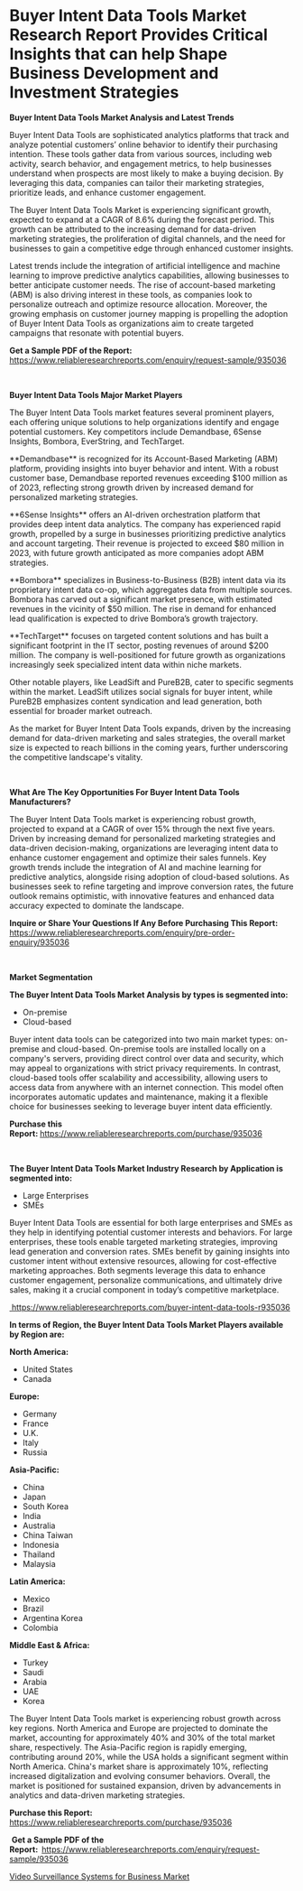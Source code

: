 <p><h1>Buyer Intent Data Tools Market Research Report Provides Critical Insights that can help Shape Business Development and Investment Strategies</h1></p><p><strong>Buyer Intent Data Tools Market Analysis and Latest Trends</strong></p>
<p><p>Buyer Intent Data Tools are sophisticated analytics platforms that track and analyze potential customers’ online behavior to identify their purchasing intention. These tools gather data from various sources, including web activity, search behavior, and engagement metrics, to help businesses understand when prospects are most likely to make a buying decision. By leveraging this data, companies can tailor their marketing strategies, prioritize leads, and enhance customer engagement.</p><p>The Buyer Intent Data Tools Market is experiencing significant growth, expected to expand at a CAGR of 8.6% during the forecast period. This growth can be attributed to the increasing demand for data-driven marketing strategies, the proliferation of digital channels, and the need for businesses to gain a competitive edge through enhanced customer insights. </p><p>Latest trends include the integration of artificial intelligence and machine learning to improve predictive analytics capabilities, allowing businesses to better anticipate customer needs. The rise of account-based marketing (ABM) is also driving interest in these tools, as companies look to personalize outreach and optimize resource allocation. Moreover, the growing emphasis on customer journey mapping is propelling the adoption of Buyer Intent Data Tools as organizations aim to create targeted campaigns that resonate with potential buyers.</p></p>
<p><strong>Get a Sample PDF of the Report:&nbsp;</strong> <a href="https://www.reliableresearchreports.com/enquiry/request-sample/935036?utm_campaign=2487&utm_medium=2&utm_source=Github&utm_content=ia&utm_term=07032025&utm_id=buyer-intent-data-tools">https://www.reliableresearchreports.com/enquiry/request-sample/935036</a></p>
<p>&nbsp;</p>
<p><strong>Buyer Intent Data Tools Major Market Players</strong></p>
<p><p>The Buyer Intent Data Tools market features several prominent players, each offering unique solutions to help organizations identify and engage potential customers. Key competitors include Demandbase, 6Sense Insights, Bombora, EverString, and TechTarget.</p><p>**Demandbase** is recognized for its Account-Based Marketing (ABM) platform, providing insights into buyer behavior and intent. With a robust customer base, Demandbase reported revenues exceeding $100 million as of 2023, reflecting strong growth driven by increased demand for personalized marketing strategies.</p><p>**6Sense Insights** offers an AI-driven orchestration platform that provides deep intent data analytics. The company has experienced rapid growth, propelled by a surge in businesses prioritizing predictive analytics and account targeting. Their revenue is projected to exceed $80 million in 2023, with future growth anticipated as more companies adopt ABM strategies.</p><p>**Bombora** specializes in Business-to-Business (B2B) intent data via its proprietary intent data co-op, which aggregates data from multiple sources. Bombora has carved out a significant market presence, with estimated revenues in the vicinity of $50 million. The rise in demand for enhanced lead qualification is expected to drive Bombora’s growth trajectory.</p><p>**TechTarget** focuses on targeted content solutions and has built a significant footprint in the IT sector, posting revenues of around $200 million. The company is well-positioned for future growth as organizations increasingly seek specialized intent data within niche markets.</p><p>Other notable players, like LeadSift and PureB2B, cater to specific segments within the market. LeadSift utilizes social signals for buyer intent, while PureB2B emphasizes content syndication and lead generation, both essential for broader market outreach.</p><p>As the market for Buyer Intent Data Tools expands, driven by the increasing demand for data-driven marketing and sales strategies, the overall market size is expected to reach billions in the coming years, further underscoring the competitive landscape's vitality.</p></p>
<p>&nbsp;</p>
<p><strong>What Are The Key Opportunities For Buyer Intent Data Tools Manufacturers?</strong></p>
<p><p>The Buyer Intent Data Tools market is experiencing robust growth, projected to expand at a CAGR of over 15% through the next five years. Driven by increasing demand for personalized marketing strategies and data-driven decision-making, organizations are leveraging intent data to enhance customer engagement and optimize their sales funnels. Key growth trends include the integration of AI and machine learning for predictive analytics, alongside rising adoption of cloud-based solutions. As businesses seek to refine targeting and improve conversion rates, the future outlook remains optimistic, with innovative features and enhanced data accuracy expected to dominate the landscape.</p></p>
<p><strong>Inquire or Share Your Questions If Any Before Purchasing This Report:</strong> <a href="https://www.reliableresearchreports.com/enquiry/pre-order-enquiry/935036?utm_campaign=2487&utm_medium=2&utm_source=Github&utm_content=ia&utm_term=07032025&utm_id=buyer-intent-data-tools">https://www.reliableresearchreports.com/enquiry/pre-order-enquiry/935036</a></p>
<p>&nbsp;</p>
<p><strong>Market Segmentation</strong></p>
<p><strong>The Buyer Intent Data Tools Market Analysis by types is segmented into:</strong></p>
<p><ul><li>On-premise</li><li>Cloud-based</li></ul></p>
<p><p>Buyer intent data tools can be categorized into two main market types: on-premise and cloud-based. On-premise tools are installed locally on a company's servers, providing direct control over data and security, which may appeal to organizations with strict privacy requirements. In contrast, cloud-based tools offer scalability and accessibility, allowing users to access data from anywhere with an internet connection. This model often incorporates automatic updates and maintenance, making it a flexible choice for businesses seeking to leverage buyer intent data efficiently.</p></p>
<p><strong>Purchase this Report:&nbsp;</strong><a href="https://www.reliableresearchreports.com/purchase/935036?utm_campaign=2487&utm_medium=2&utm_source=Github&utm_content=ia&utm_term=07032025&utm_id=buyer-intent-data-tools">https://www.reliableresearchreports.com/purchase/935036</a></p>
<p>&nbsp;</p>
<p><strong>The Buyer Intent Data Tools Market Industry Research by Application is segmented into:</strong></p>
<p><ul><li>Large Enterprises</li><li>SMEs</li></ul></p>
<p><p>Buyer Intent Data Tools are essential for both large enterprises and SMEs as they help in identifying potential customer interests and behaviors. For large enterprises, these tools enable targeted marketing strategies, improving lead generation and conversion rates. SMEs benefit by gaining insights into customer intent without extensive resources, allowing for cost-effective marketing approaches. Both segments leverage this data to enhance customer engagement, personalize communications, and ultimately drive sales, making it a crucial component in today’s competitive marketplace.</p></p>
<p><a href="https://www.reliableresearchreports.com/buyer-intent-data-tools-r935036?utm_campaign=2487&utm_medium=2&utm_source=Github&utm_content=ia&utm_term=07032025&utm_id=buyer-intent-data-tools">&nbsp;https://www.reliableresearchreports.com/buyer-intent-data-tools-r935036</a></p>
<p><strong>In terms of Region, the Buyer Intent Data Tools Market Players available by Region are:</strong></p>
<p>
    <p> <strong> North America: </strong>
        <ul>
            <li>United States</li>
            <li>Canada</li>
        </ul>
        </p> 
    <p> <strong> Europe: </strong>
        <ul>
            <li>Germany</li>
            <li>France</li>
            <li>U.K.</li>
            <li>Italy</li>
            <li>Russia</li>
        </ul>
        </p> 
    <p> <strong> Asia-Pacific: </strong>
        <ul>
            <li>China</li>
            <li>Japan</li>
            <li>South Korea</li>
            <li>India</li>
            <li>Australia</li>
            <li>China Taiwan</li>
            <li>Indonesia</li>
            <li>Thailand</li>
            <li>Malaysia</li>
        </ul>
        </p> 
    <p> <strong> Latin America: </strong>
        <ul>
            <li>Mexico</li>
            <li>Brazil</li>
            <li>Argentina Korea</li>
            <li>Colombia</li>
        </ul>
        </p> 
    <p> <strong> Middle East & Africa: </strong>
        <ul>
            <li>Turkey</li>
            <li>Saudi</li>
            <li>Arabia</li>
            <li>UAE</li>
            <li>Korea</li>
        </ul>
    </p>
    </p>
<p><p>The Buyer Intent Data Tools market is experiencing robust growth across key regions. North America and Europe are projected to dominate the market, accounting for approximately 40% and 30% of the total market share, respectively. The Asia-Pacific region is rapidly emerging, contributing around 20%, while the USA holds a significant segment within North America. China's market share is approximately 10%, reflecting increased digitalization and evolving consumer behaviors. Overall, the market is positioned for sustained expansion, driven by advancements in analytics and data-driven marketing strategies.</p></p>
<p><strong>Purchase this Report: </strong><a href="https://www.reliableresearchreports.com/purchase/935036?utm_campaign=2487&utm_medium=2&utm_source=Github&utm_content=ia&utm_term=07032025&utm_id=buyer-intent-data-tools">https://www.reliableresearchreports.com/purchase/935036</a></p>
<p>&nbsp;<strong>Get a Sample PDF of the Report:&nbsp;&nbsp;</strong><a href="https://www.reliableresearchreports.com/enquiry/request-sample/935036?utm_campaign=2487&utm_medium=2&utm_source=Github&utm_content=ia&utm_term=07032025&utm_id=buyer-intent-data-tools">https://www.reliableresearchreports.com/enquiry/request-sample/935036</a></p>
<p><strong></strong></p>
<p><p><a href="https://github.com/chungwimbu4/Market-Research-Report-List-1/blob/main/video-surveillance-systems-for-business-market.md?utm_campaign=2487&utm_medium=2&utm_source=Github&utm_content=ia&utm_term=07032025&utm_id=buyer-intent-data-tools">Video Surveillance Systems for Business Market</a></p></p>